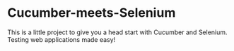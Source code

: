 # Cucumber-meets-Selenium
This is a little project to give you a head start with Cucumber and Selenium. Testing web applications made easy!
